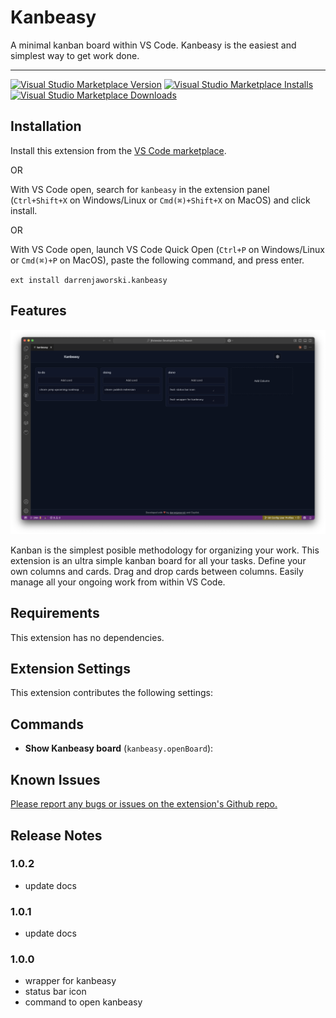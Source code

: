 # Kanbeasy

A minimal kanban board within VS Code. Kanbeasy is the easiest and simplest way to get work done.

---

[![Visual Studio Marketplace Version](https://img.shields.io/visual-studio-marketplace/v/darrenjaworski.kanbeasy?color=blue&logo=visual-studio)](https://marketplace.visualstudio.com/items?itemName=darrenjaworski.kanbeasy&WT.mc_id=darrenjaworski)
[![Visual Studio Marketplace Installs](https://img.shields.io/visual-studio-marketplace/i/darrenjaworski.kanbeasy?logo=visualstudio)](https://marketplace.visualstudio.com/items?itemName=darrenjaworski.kanbeasy&WT.mc_id=darrenjaworski)
[![Visual Studio Marketplace Downloads](https://img.shields.io/visual-studio-marketplace/d/darrenjaworski.kanbeasy?logo=visualstudio)](https://marketplace.visualstudio.com/items?itemName=darrenjaworski.kanbeasy&WT.mc_id=darrenjaworski)

## Installation

Install this extension from the [VS Code marketplace](https://marketplace.visualstudio.com/items?itemName=DarrenJaworski.kanbeasy).

OR

With VS Code open, search for `kanbeasy` in the extension panel (`Ctrl+Shift+X` on Windows/Linux or `Cmd(⌘)+Shift+X` on MacOS) and click install.

OR

With VS Code open, launch VS Code Quick Open (`Ctrl+P` on Windows/Linux or `Cmd(⌘)+P` on MacOS), paste the following command, and press enter.

`ext install darrenjaworski.kanbeasy`

## Features

![Kanbeasy](https://raw.githubusercontent.com/darrenjaworski/vscode-kanbeasy/refs/heads/main/kanbeasy-preview.png)

Kanban is the simplest posible methodology for organizing your work. This extension is an ultra simple kanban board for all your tasks. Define your own columns and cards. Drag and drop cards between columns. Easily manage all your ongoing work from within VS Code.

## Requirements

This extension has no dependencies.

## Extension Settings

This extension contributes the following settings:

## Commands

- **Show Kanbeasy board** (`kanbeasy.openBoard`):

## Known Issues

[Please report any bugs or issues on the extension's Github repo.](https://github.com/darrenjaworski/vscode-kanbeasy/issues/new)

## Release Notes

### 1.0.2

- update docs

### 1.0.1

- update docs

### 1.0.0

- wrapper for kanbeasy
- status bar icon
- command to open kanbeasy
